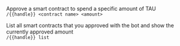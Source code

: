Approve a smart contract to spend a specific amount of TAU  
`/{{handle}} <contract name> <amount>`

List all smart contracts that you approved with the bot and show the currently approved amount  
`/{{handle}} list`